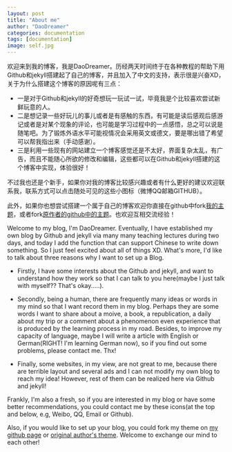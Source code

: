 ```yaml
---
layout: post
title: "About me"
author: "DaoDreamer"
categories: documentation
tags: [documentation]
image: self.jpg
---
```

欢迎来到我的博客，我是DaoDreamer。历经两天时间终于在各种教程的帮助下用Github和jekyll搭建起了自己的博客，并且加入了中文的支持，表示很是兴奋XD，关于为什么搭建这个博客的原因呢有三点：

* 一是对于Github和jekyll的好奇想玩一玩试一试，毕竟我是个比较喜欢尝试新鲜玩意的人。
* 二是想记录一些好玩儿的事儿或者是有感触的东西，有可能是读后感观后感游记或者是对某个现象的评论，也可能是学习过程中的一点感悟，总之可以说是随笔吧。为了锻炼外语水平可能视情况会采用英文或德文，要是哪出错了希望可以帮我指出来（手动感谢）。
* 三是利用一些现有的网站建立一个博客感觉还是不太好，界面复杂太乱，有广告，而且不能随心所欲的修改和编辑，这些都可以在Github和jekyll搭建的这个博客中实现，体验很好！

不过我也还是个新手，如果你对我的博客比较感兴趣或者有什么更好的建议欢迎联系我，联系方式可以点击随处可见的这些小图标（微博QQ邮箱GITHUB）。

此外，如果你也想尝试搭建一个属于自己的博客欢迎你直接在github中fork[我的主题](https://github.com/daodreamer/daodreamer.github.io)，或者fork[原作者的github中的主题](https://github.com/LeNPaul/Millennial)。也欢迎互相交流经验！


Welcome to my blog, I'm DaoDreamer. Eventually, I have established my own blog by Github and jekyll via many many teaching lectures during two days, and today I add the function that can support Chinese to write down something. So I just feel excited about all of things XD. What's more, I'd like to talk about three reasons why I want to set up a Blog.

* Firstly, I have some interests about the Github and jekyll, and want to understand how they work so that I can talk to you here(maybe I just talk with myself?? That's okay.....). 

* Secondly, being a human, there are frequently many ideas or words in my mind so that I want record them in my blog. Perhaps they are some words I want to share about a moive, a book, a republication, a daily about my trip or a comment about a phenomenon even experience that is produced by the learning process in my road. Besides, to improve my capacity of language, maybe I will write a article with English or German(RIGHT! I'm learning German now), so if you find out some problems, please contact me. Thx!

* Finally, some websites, in my view, are not great to me, because there are terrible layout and several ads and I can not modify my own blog to reach my idea! However, rest of them can be realized here via Github and jekyll!

Frankly, I'm also a fresh, so if you are interested in my blog or have some better recommendations, you could contact me by these icons(at the top and below, e.g, Weibo, QQ, Email or Github).

Also, if you would like to set up your blog, you could fork my theme on [my github page](https://github.com/daodreamer/daodreamer.github.io) or [original author's theme](https://github.com/LeNPaul/Millennial). Welcome to exchange our mind to each other!